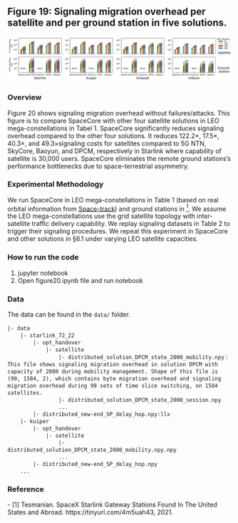 ## Figure 19:  Signaling migration overhead per satellite and per ground station in five solutions.

<div align=center><img src="./figure20.jpg" width=""></div>


### Overview

Figure 20 shows signaling migration overhead without failures/attacks.
This figure is to compare  SpaceCore with other four satellite solutions in LEO mega-constellations in Tabel 1.
SpaceCore significantly reduces signaling overhead compared to the other four solutions. It reduces 122.2×, 17.5×, 40.3×, and 49.3×signaling costs for satellites compared to 5G NTN, SkyCore, Baoyun, and DPCM, respectively in Starlink where capability of satellite is 30,000 users. SpaceCore eliminates the remote ground stations’s performance bottlenecks due to space-terrestrial asymmetry.

### Experimental Methodology

We run SpaceCore in LEO mega-constellations in Table 1 (based on real orbital information from  [Space-track](https://www.space-track.org)) and ground stations in [<sup>1</sup>](#refer-anchor-1). We assume the LEO mega-constellations use the grid satellite topology with inter-satellite traffic delivery capability. We replay signaling datasets in Table 2 to trigger their signaling procedures. We repeat this experiment in SpaceCore and other solutions in §6.1 under varying LEO satellite capacities. 

### How to run the code

1.    jupyter notebook
2.    Open figure20.ipynb file and run notebook


### Data
The data can be found in the `data/` folder.


	|- data
		|- starlink_72_22
			|- opt_handover
				|- satellite
					|- distributed_solution_DPCM_state_2000_mobility.npy：This file shows signaling migration overhead in solution DPCM with capacity of 2000 during mobility management. Shape of this file is (99, 1584, 2), which contains byte migration overhead and signaling migration overhead during 99 sets of time slice switching, on 1584 satellites.
					|- distributed_solution_DPCM_state_2000_session.npy
					...
			|- distributed_new-end_SP_delay_hop.npy:llx
		|- kuiper
			|- opt_handover
				|- satellite
					|- distributed_solution_DPCM_state_2000_mobility.npy.npy
					...
			|- distributed_new-end_SP_delay_hop.npy
		...

### Reference

<div id="refer-anchor-1"></div>- [1] Tesmanian. SpaceX Starlink Gateway Stations Found In The United States and Abroad. https://tinyurl.com/4m5uah43, 2021.

